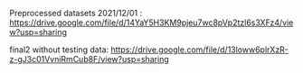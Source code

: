 Preprocessed datasets 2021/12/01 : https://drive.google.com/file/d/14YaY5H3KM9pjeu7wc8pVp2tzl6s3XFz4/view?usp=sharing

final2 without testing data: https://drive.google.com/file/d/13loww6plrXzR-z-gJ3c01VvniRmCub8F/view?usp=sharing